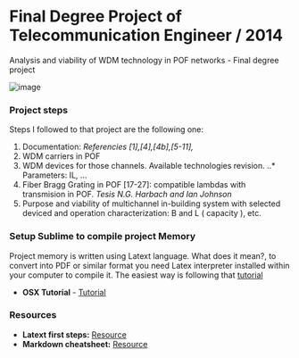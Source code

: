 Final Degree Project of Telecommunication Engineer / 2014
============

Analysis and viability of WDM technology in POF networks - Final degree project

![image](http://upload.wikimedia.org/wikipedia/commons/0/02/Optical_fiber_cable.jpg)

### Project steps
Steps I followed to that project are the following one:

1. Documentation: _Referencies [1],[4],[4b],[5-11],_
2. WDM carriers in POF
3. WDM devices for those channels. Available technologies revision.
..* Parameters: IL, …
4. Fiber Bragg Grating in POF [17-27]: compatible lambdas with transmision in POF. _Tesis N.G. Harbach and Ian Johnson_
5. Purpose and viability of multichannel in-building system with selected deviced and operation characterization: B and L ( capacity ), etc.

### Setup Sublime to compile project Memory
Project memory is written using Latext language. What does it mean?, to convert into PDF or similar format you need Latex interpreter installed within your computer to compile it. The easiest way is following that [tutorial](https://github.com/SublimeText/LaTeXTools)

- **OSX Tutorial** - [Tutorial](http://sam.bitmorse.com/posts/easy-and-fast-latex-editing-with-sublime-text-2-and-skim-pdf-viewer/)

### Resources
- **Latext first steps:** [Resource](http://ricardo.ecn.wfu.edu/~cottrell/ecn297/latex_tut.pdf)
- **Markdown cheatsheet:** [Resource](https://github.com/adam-p/markdown-here/wiki/Markdown-Cheatsheet)
